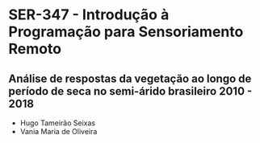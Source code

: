 # SER-347 - Introdução à Programação para Sensoriamento Remoto

## 	Análise de respostas da vegetação ao longo de período de seca no semi-árido brasileiro 2010 - 2018 

- Hugo Tameirão Seixas
- Vania Maria de Oliveira
